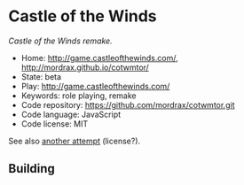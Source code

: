# Castle of the Winds

_Castle of the Winds remake._

- Home: http://game.castleofthewinds.com/, http://mordrax.github.io/cotwmtor/
- State: beta
- Play: http://game.castleofthewinds.com/
- Keywords: role playing, remake
- Code repository: https://github.com/mordrax/cotwmtor.git
- Code language: JavaScript
- Code license: MIT

See also [another attempt](https://github.com/mordrax/cotwelm) (license?).

## Building

